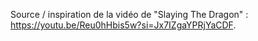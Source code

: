 Source / inspiration de la vidéo de "Slaying The Dragon" : https://youtu.be/Reu0hHbis5w?si=Jx7IZgaYPRjYaCDF.
